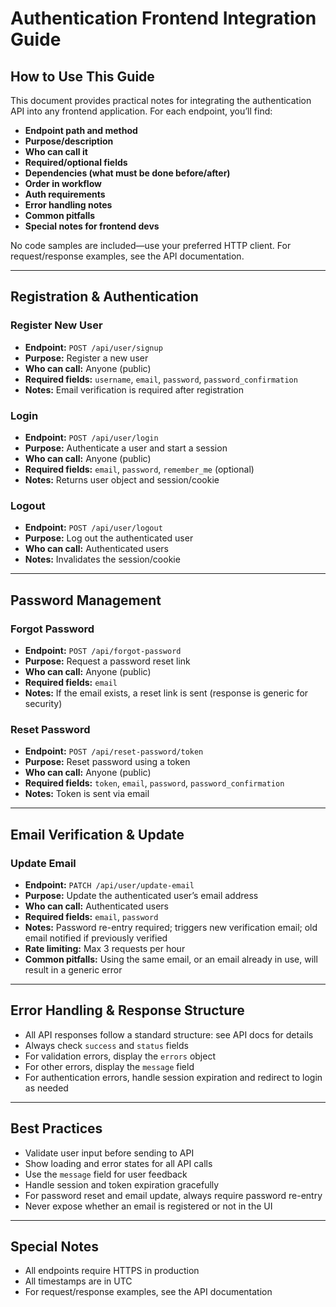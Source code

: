 # Authentication Frontend Integration Guide

## How to Use This Guide
This document provides practical notes for integrating the authentication API into any frontend application. For each endpoint, you’ll find:
- **Endpoint path and method**
- **Purpose/description**
- **Who can call it**
- **Required/optional fields**
- **Dependencies (what must be done before/after)**
- **Order in workflow**
- **Auth requirements**
- **Error handling notes**
- **Common pitfalls**
- **Special notes for frontend devs**

No code samples are included—use your preferred HTTP client. For request/response examples, see the API documentation.

---

## Registration & Authentication

### Register New User
- **Endpoint:** `POST /api/user/signup`
- **Purpose:** Register a new user
- **Who can call:** Anyone (public)
- **Required fields:** `username`, `email`, `password`, `password_confirmation`
- **Notes:** Email verification is required after registration

### Login
- **Endpoint:** `POST /api/user/login`
- **Purpose:** Authenticate a user and start a session
- **Who can call:** Anyone (public)
- **Required fields:** `email`, `password`, `remember_me` (optional)
- **Notes:** Returns user object and session/cookie

### Logout
- **Endpoint:** `POST /api/user/logout`
- **Purpose:** Log out the authenticated user
- **Who can call:** Authenticated users
- **Notes:** Invalidates the session/cookie

---

## Password Management

### Forgot Password
- **Endpoint:** `POST /api/forgot-password`
- **Purpose:** Request a password reset link
- **Who can call:** Anyone (public)
- **Required fields:** `email`
- **Notes:** If the email exists, a reset link is sent (response is generic for security)

### Reset Password
- **Endpoint:** `POST /api/reset-password/token`
- **Purpose:** Reset password using a token
- **Who can call:** Anyone (public)
- **Required fields:** `token`, `email`, `password`, `password_confirmation`
- **Notes:** Token is sent via email

---

## Email Verification & Update

### Update Email
- **Endpoint:** `PATCH /api/user/update-email`
- **Purpose:** Update the authenticated user’s email address
- **Who can call:** Authenticated users
- **Required fields:** `email`, `password`
- **Notes:** Password re-entry required; triggers new verification email; old email notified if previously verified
- **Rate limiting:** Max 3 requests per hour
- **Common pitfalls:** Using the same email, or an email already in use, will result in a generic error

---

## Error Handling & Response Structure
- All API responses follow a standard structure: see API docs for details
- Always check `success` and `status` fields
- For validation errors, display the `errors` object
- For other errors, display the `message` field
- For authentication errors, handle session expiration and redirect to login as needed

---

## Best Practices
- Validate user input before sending to API
- Show loading and error states for all API calls
- Use the `message` field for user feedback
- Handle session and token expiration gracefully
- For password reset and email update, always require password re-entry
- Never expose whether an email is registered or not in the UI

---

## Special Notes
- All endpoints require HTTPS in production
- All timestamps are in UTC
- For request/response examples, see the API documentation 
